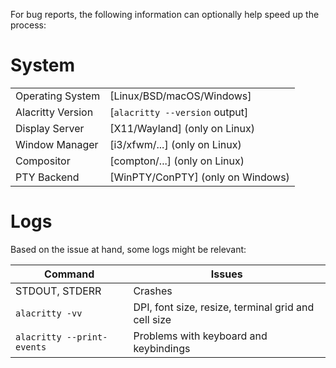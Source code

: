 For bug reports, the following information can optionally help speed up the process:

# System

|                   |                                   |
|-------------------|-----------------------------------|
| Operating System  | [Linux/BSD/macOS/Windows]         |
| Alacritty Version | [`alacritty --version` output]    |
| Display Server    | [X11/Wayland]   (only on Linux)   |
| Window Manager    | [i3/xfwm/...]   (only on Linux)   |
| Compositor        | [compton/...]   (only on Linux)   |
| PTY Backend       | [WinPTY/ConPTY] (only on Windows) |

# Logs

Based on the issue at hand, some logs might be relevant:

| Command                    | Issues                                              |
|----------------------------|-----------------------------------------------------|
| STDOUT, STDERR             | Crashes                                             |
| `alacritty -vv`            | DPI, font size, resize, terminal grid and cell size |
| `alacritty --print-events` | Problems with keyboard and keybindings              |
